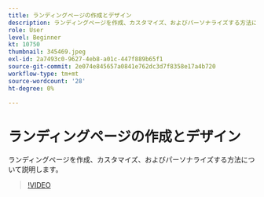```yaml
---
title: ランディングページの作成とデザイン
description: ランディングページを作成、カスタマイズ、およびパーソナライズする方法について説明します。
role: User
level: Beginner
kt: 10750
thumbnail: 345469.jpeg
exl-id: 2a7493c0-9627-4eb8-a01c-447f889b65f1
source-git-commit: 2e074e845657a0841e762dc3d7f8358e17a4b720
workflow-type: tm+mt
source-wordcount: '28'
ht-degree: 0%

---
```


# ランディングページの作成とデザイン

ランディングページを作成、カスタマイズ、およびパーソナライズする方法について説明します。

>[!VIDEO](https://video.tv.adobe.com/v/345469/?quality=12&learn=on)
